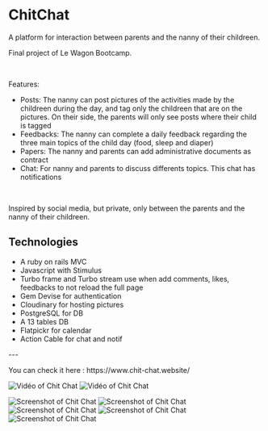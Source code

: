 <h1>ChitChat</h1>
<p>A platform for interaction between parents and the nanny of their childreen.</p> 
<p>Final project of Le Wagon Bootcamp.</p>
<br>
<p>Features:</p>
<ul>
  <li>Posts: The nanny can post pictures of the activities made by the childreen during the day, and tag only the childreen that are on the pictures. On their side, the parents will only see posts where their child is tagged</li>
  <li>Feedbacks: The nanny can complete a daily feedback regarding the three main topics of the child day (food, sleep and diaper)</li>
  <li>Papers: The nanny and parents can add administrative documents as contract</li>
  <li>Chat: For nanny and parents to discuss differents topics. This chat has notifications </li>
</ul>
<br>
<p>Inspired by social media, but private, only between the parents and the nanny of their childreen.</p>

<h2>Technologies</h2>
<ul>
  <li>A ruby on rails MVC</li>
  <li>Javascript with Stimulus</li>
  <li>Turbo frame and Turbo stream use when add comments, likes, feedbacks to not reload the full page</li>
  <li>Gem Devise for authentication</li>
  <li>Cloudinary for hosting pictures</li>
  <li>PostgreSQL for DB</li>
  <li>A 13 tables DB</li>
  <li>Flatpickr for calendar</li>
  <li>Action Cable for chat and notif</li>
</ul>

<p>---</p>

<p>You can check it here : https://www.chit-chat.website/</p>

![Vidéo of Chit Chat](app/assets/images/video2.gif)
![Vidéo of Chit Chat](app/assets/images/video3.gif)

![Screenshot of Chit Chat](app/assets/images/screenshot-ChitChat1.png)
![Screenshot of Chit Chat](app/assets/images/screenshot-ChitChat2.png)
![Screenshot of Chit Chat](app/assets/images/screenshot-ChitChat3.png)
![Screenshot of Chit Chat](app/assets/images/screenshot-ChitChat4.png)
![Screenshot of Chit Chat](app/assets/images/screenshot-ChitChat5.png)
